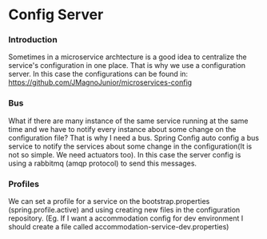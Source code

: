 # Config Server

### Introduction
Sometimes in a microservice archtecture is a good idea to centralize the service's configuration in one place.
That is why we use a configuration server. In this case the configurations can be found in: 
https://github.com/JMagnoJunior/microservices-config

### Bus
What if there are many instance of the same service running at the same time and we have to notify every instance about some change on the configuration file? 
That is why I need a bus. 
Spring Config auto config a bus service to notify the services about some change in the configuration(It is not so simple. We need actuators too).
In this case the server config is using a rabbitmq (amqp protocol) to send this messages.

### Profiles
We can set a profile for a service on the 
bootstrap.properties (spring.profile.active) and using creating new files in the configuration repository. 
(Eg. If I want a accommodation config for dev environment I should create a file called accommodation-service-dev.properties)

